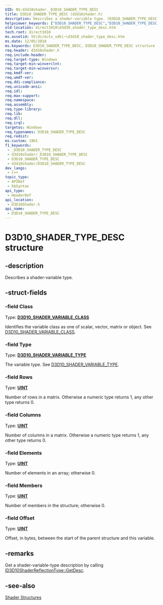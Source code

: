 ```yaml
---
UID: NS:d3d10shader._D3D10_SHADER_TYPE_DESC
title: D3D10_SHADER_TYPE_DESC (d3d10shader.h)
description: Describes a shader-variable type. (D3D10_SHADER_TYPE_DESC)
helpviewer_keywords: ["D3D10_SHADER_TYPE_DESC","D3D10_SHADER_TYPE_DESC structure [Direct3D 10]","b18f1523-7db4-ff5b-d9ab-04f0e773c99b","d3d10shader/D3D10_SHADER_TYPE_DESC","direct3d10.d3d10_shader_type_desc"]
old-location: direct3d10\d3d10_shader_type_desc.htm
tech.root: direct3d10
ms.assetid: VS|directx_sdk|~\d3d10_shader_type_desc.htm
ms.date: 12/05/2018
ms.keywords: D3D10_SHADER_TYPE_DESC, D3D10_SHADER_TYPE_DESC structure [Direct3D 10], b18f1523-7db4-ff5b-d9ab-04f0e773c99b, d3d10shader/D3D10_SHADER_TYPE_DESC, direct3d10.d3d10_shader_type_desc
req.header: d3d10shader.h
req.include-header: 
req.target-type: Windows
req.target-min-winverclnt: 
req.target-min-winversvr: 
req.kmdf-ver: 
req.umdf-ver: 
req.ddi-compliance: 
req.unicode-ansi: 
req.idl: 
req.max-support: 
req.namespace: 
req.assembly: 
req.type-library: 
req.lib: 
req.dll: 
req.irql: 
targetos: Windows
req.typenames: D3D10_SHADER_TYPE_DESC
req.redist: 
ms.custom: 19H1
f1_keywords:
 - _D3D10_SHADER_TYPE_DESC
 - d3d10shader/_D3D10_SHADER_TYPE_DESC
 - D3D10_SHADER_TYPE_DESC
 - d3d10shader/D3D10_SHADER_TYPE_DESC
dev_langs:
 - c++
topic_type:
 - APIRef
 - kbSyntax
api_type:
 - HeaderDef
api_location:
 - D3D10Shader.h
api_name:
 - D3D10_SHADER_TYPE_DESC
---
```


# D3D10_SHADER_TYPE_DESC structure


## -description

Describes a shader-variable type.

## -struct-fields

### -field Class

Type: <b><a href="/windows/desktop/api/d3dcommon/ne-d3dcommon-d3d_shader_variable_class">D3D10_SHADER_VARIABLE_CLASS</a></b>

Identifies the variable class as one of scalar, vector, matrix or object. See <a href="/windows/desktop/api/d3dcommon/ne-d3dcommon-d3d_shader_variable_class">D3D10_SHADER_VARIABLE_CLASS</a>.

### -field Type

Type: <b><a href="/windows/desktop/api/d3dcommon/ne-d3dcommon-d3d_shader_variable_type">D3D10_SHADER_VARIABLE_TYPE</a></b>

The variable type. See <a href="/windows/desktop/api/d3dcommon/ne-d3dcommon-d3d_shader_variable_type">D3D10_SHADER_VARIABLE_TYPE</a>.

### -field Rows

Type: <b><a href="/windows/desktop/WinProg/windows-data-types">UINT</a></b>

Number of rows in a matrix. Otherwise a numeric type returns 1, any other type returns 0.

### -field Columns

Type: <b><a href="/windows/desktop/WinProg/windows-data-types">UINT</a></b>

Number of columns in a matrix. Otherwise a numeric type returns 1, any other type returns 0.

### -field Elements

Type: <b><a href="/windows/desktop/WinProg/windows-data-types">UINT</a></b>

Number of elements in an array; otherwise 0.

### -field Members

Type: <b><a href="/windows/desktop/WinProg/windows-data-types">UINT</a></b>

Number of members in the structure; otherwise 0.

### -field Offset

Type: <b><a href="/windows/desktop/WinProg/windows-data-types">UINT</a></b>

Offset, in bytes, between the start of the parent structure and this variable.

## -remarks

Get a shader-variable-type description by calling <a href="/windows/desktop/api/d3d10shader/nf-d3d10shader-id3d10shaderreflectiontype-getdesc">ID3D10ShaderReflectionType::GetDesc</a>.

## -see-also

<a href="/windows/desktop/direct3d10/d3d10-graphics-reference-d3d10-shader-structures">Shader Structures</a>
